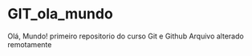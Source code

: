 # GIT_ola_mundo
Olá, Mundo!
 primeiro repositorio do curso Git e Github
 Arquivo alterado remotamente
